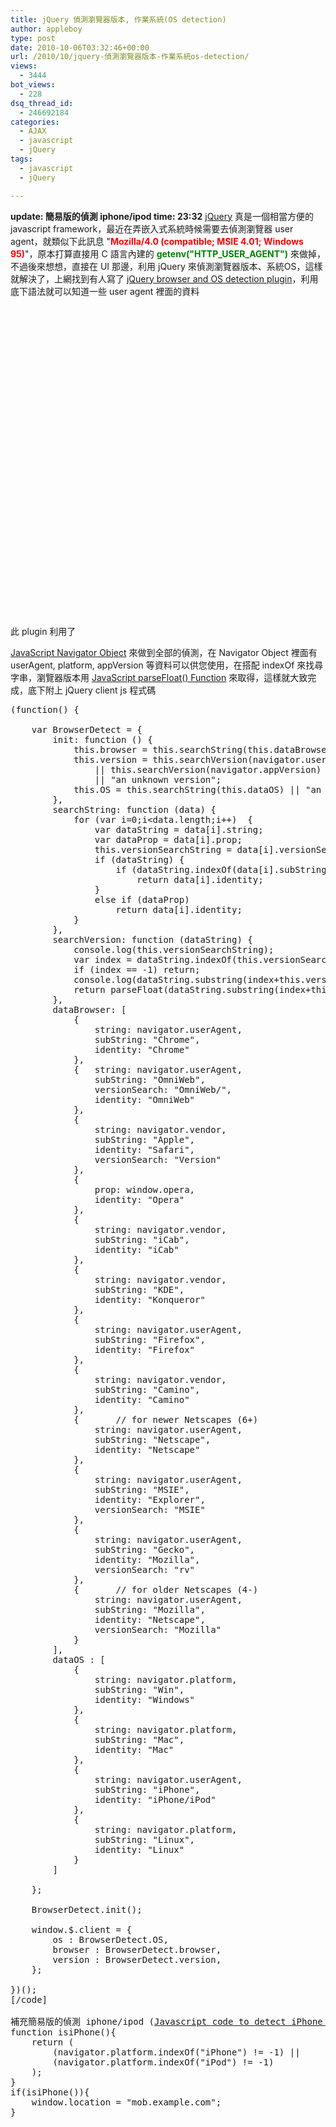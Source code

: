 ```yaml
---
title: jQuery 偵測瀏覽器版本, 作業系統(OS detection)
author: appleboy
type: post
date: 2010-10-06T03:32:46+00:00
url: /2010/10/jquery-偵測瀏覽器版本-作業系統os-detection/
views:
  - 3444
bot_views:
  - 228
dsq_thread_id:
  - 246692184
categories:
  - AJAX
  - javascript
  - jQuery
tags:
  - javascript
  - jQuery

---
```

**update: 簡易版的偵測 iphone/ipod time: 23:32** [jQuery][1] 真是一個相當方便的 javascript framework，最近在弄嵌入式系統時候需要去偵測瀏覽器 user agent，就類似下此訊息 "<span style="color:red"><strong>Mozilla/4.0 (compatible; MSIE 4.01; Windows 95)</strong></span>"，原本打算直接用 C 語言內建的 <span style="color:green"><strong>getenv("HTTP_USER_AGENT")</strong></span> 來做掉，不過後來想想，直接在 UI 那邊，利用 jQuery 來偵測瀏覽器版本、系統OS，這樣就解決了，上網找到有人寫了 [jQuery browser and OS detection plugin][2]，利用底下語法就可以知道一些 user agent 裡面的資料 

<pre class="brush: xml; title: ; notranslate" title="">

    

<div id="os">
  
</div>
    

<div id="browser">
  
</div>
    

<div id="version">
  
</div>
    

<div id="d_width">
  
</div>
    

<div id="d_height">
  
</div>
    
    
    


</pre>

<!--more--> 此 plugin 利用了 

[JavaScript Navigator Object][3] 來做到全部的偵測，在 Navigator Object 裡面有 userAgent, platform, appVersion 等資料可以供您使用，在搭配 indexOf 來找尋字串，瀏覽器版本用 [JavaScript parseFloat() Function][4] 來取得，這樣就大致完成，底下附上 jQuery client js 程式碼 

<pre class="brush: jscript; title: ; notranslate" title="">(function() {

	var BrowserDetect = {
		init: function () {
            this.browser = this.searchString(this.dataBrowser) || "An unknown browser";
			this.version = this.searchVersion(navigator.userAgent)
				|| this.searchVersion(navigator.appVersion)
				|| "an unknown version";
			this.OS = this.searchString(this.dataOS) || "an unknown OS";
		},
		searchString: function (data) {
			for (var i=0;i&lt;data.length;i++)	{
				var dataString = data[i].string;
				var dataProp = data[i].prop;
				this.versionSearchString = data[i].versionSearch || data[i].identity;
                if (dataString) {
					if (dataString.indexOf(data[i].subString) != -1)
						return data[i].identity;
				}
				else if (dataProp)
					return data[i].identity;
			}
		},
		searchVersion: function (dataString) {
            console.log(this.versionSearchString);
            var index = dataString.indexOf(this.versionSearchString);
			if (index == -1) return;
			console.log(dataString.substring(index+this.versionSearchString.length+1));
			return parseFloat(dataString.substring(index+this.versionSearchString.length+1));
		},
		dataBrowser: [
			{
				string: navigator.userAgent,
				subString: "Chrome",
				identity: "Chrome"
			},
			{ 	string: navigator.userAgent,
				subString: "OmniWeb",
				versionSearch: "OmniWeb/",
				identity: "OmniWeb"
			},
			{
				string: navigator.vendor,
				subString: "Apple",
				identity: "Safari",
				versionSearch: "Version"
			},
			{
				prop: window.opera,
				identity: "Opera"
			},
			{
				string: navigator.vendor,
				subString: "iCab",
				identity: "iCab"
			},
			{
				string: navigator.vendor,
				subString: "KDE",
				identity: "Konqueror"
			},
			{
				string: navigator.userAgent,
				subString: "Firefox",
				identity: "Firefox"
			},
			{
				string: navigator.vendor,
				subString: "Camino",
				identity: "Camino"
			},
			{		// for newer Netscapes (6+)
				string: navigator.userAgent,
				subString: "Netscape",
				identity: "Netscape"
			},
			{
				string: navigator.userAgent,
				subString: "MSIE",
				identity: "Explorer",
				versionSearch: "MSIE"
			},
			{
				string: navigator.userAgent,
				subString: "Gecko",
				identity: "Mozilla",
				versionSearch: "rv"
			},
			{ 		// for older Netscapes (4-)
				string: navigator.userAgent,
				subString: "Mozilla",
				identity: "Netscape",
				versionSearch: "Mozilla"
			}
		],
		dataOS : [
			{
				string: navigator.platform,
				subString: "Win",
				identity: "Windows"
			},
			{
				string: navigator.platform,
				subString: "Mac",
				identity: "Mac"
			},
			{
				string: navigator.userAgent,
				subString: "iPhone",
				identity: "iPhone/iPod"
		    },
			{
				string: navigator.platform,
				subString: "Linux",
				identity: "Linux"
			}
		]

	};

	BrowserDetect.init();

	window.$.client = {
        os : BrowserDetect.OS,
        browser : BrowserDetect.browser,
        version : BrowserDetect.version,
    };

})();
[/code]

補充簡易版的偵測 iphone/ipod (<a href="http://jquery-howto.blogspot.com/2010/09/iphone-ipod-detection-using-jquery.html">Javascript code to detect iPhone and iPod browsers</a>)
function isiPhone(){
    return (
        (navigator.platform.indexOf("iPhone") != -1) ||
        (navigator.platform.indexOf("iPod") != -1)
    );
}
if(isiPhone()){
    window.location = "mob.example.com";
}</pre>

 [1]: http://jquery.com/
 [2]: http://www.mengu.net/post/jquery-os-detection
 [3]: http://www.comptechdoc.org/independent/web/cgi/javamanual/javanavigator.html
 [4]: http://www.w3schools.com/jsref/jsref_parseFloat.asp